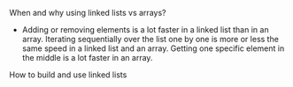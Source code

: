 When and why using linked lists vs arrays?
- Adding or removing elements is a lot faster in a linked list than in an array. Iterating sequentially over the list one by one is more or less the same speed in a linked list and an array. Getting one specific element in the middle is a lot faster in an array.

How to build and use linked lists
